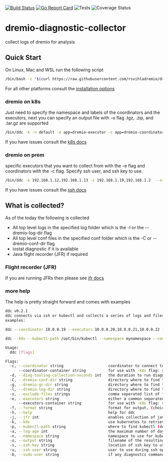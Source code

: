 [![Build Status](https://github.com/rsvihladremio/dremio-diagnostic-collector/actions/workflows/go.yml/badge.svg)](https://github.com/rsvihladremio/dremio-diagnostic-collector/actions/workflows/go.yml)
[![Go Report Card](https://goreportcard.com/badge/github.com/rsvihladremio/dremio-diagnostic-collector)](https://goreportcard.com/report/github.com/rsvihladremio/dremio-diagnostic-collector)
![Tests](https://img.shields.io/endpoint?url=https%3A%2F%2Fgist.githubusercontent.com%2Frsvihladremio%2Fbaa5764cecee421db0f533239258c064%2Fraw%2Fdremio-diagnostic-collector-go-tests.json)
![Coverage Status](https://img.shields.io/endpoint?url=https%3A%2F%2Fgist.githubusercontent.com%2Frsvihladremio%2Fbaa5764cecee421db0f533239258c064%2Fraw%2Fdremio-diagnostic-collector-go-coverage.json)

# dremio-diagnostic-collector

collect logs of dremio for analysis


## Quick Start

On Linux, Mac and WSL run the following script

```sh
/bin/bash -c "$(curl https://raw.githubusercontent.com/rsvihladremio/dremio-diagnostic-collector/main/script/install)"
```

For all other platforms consult the [installation options](docs/install.md)

### dremio on k8s

Just need to specify the namespace and labels of the coordinators and the executors, next you can specify an output file with -o flag
.tgz, .zip, and .tar.gz are supported

```sh
/bin/ddc -k -n default -e app=dremio-executor -c app=dremio-coordinator -o ~/Downloads/k8s-diag.tgz
```

If you have issues consult the [k8s docs](docs/k8s.md)

### dremio on prem

specific executors that you want to collect from with the -e flag and coordinators with the -c flag. Specify ssh user, and ssh key to use.

```sh
/bin/ddc -e 192.168.1.12,192.168.1.13 -c 192.168.1.19,192.168.1.2  --ssh-user ubuntu --ssh-key ~/.ssh/id_rsa -o ~/Downloads/k8s-diag.tgz
```

If you have issues consult the [ssh docs](docs/ssh.md)

## What is collected?

As of the today the following is collected

* All top level logs in the specified log folder which is the -l or the --dremio-log-dir flag
* All top level conf files in the specified conf folder which is the -C or --dremio-conf-dir flag
* iostat diagnostic if it is available
* Java flight recorder (JFR) if required

### Flight recorder (JFR)

If you are running JFRs then please see [jfr docs](docs/JFR.md)

### more help

The help is pretty straight forward and comes with examples

```sh
ddc v0.2.1
ddc connects via ssh or kubectl and collects a series of logs and files for dremio, then puts those collected files in an archive
examples:

ddc --coordinator 10.0.0.19 --executors 10.0.0.20,10.0.0.21,10.0.0.22 --ssh-key $HOME/.ssh/id_rsa_dremio --output diag.zip

ddc --k8s --kubectl-path /opt/bin/kubectl --namespace mynamespace --coordinator app=dremio-coordinator --executors app=dremio-executor --output diag.zip

Usage:
  ddc [flags]

Flags:
  -c, --coordinator string                    coordinator to connect to for collection. With ssh set a list of ip addresses separated by commas. In K8s use a label that matches to the pod(s).
      --coordinator-container string          for use with -k8s flag: sets the container name to use to retrieve logs in the coordinators (default "dremio-master-coordinator")
  -d, --diag-tooling-collection-seconds int   the duration to run diagnostic collection tools like iostat, jstack etc (default 60)
  -C, --dremio-conf-dir string                directory where to find the configuration files for kubernetes this defaults to /opt/dremio/conf and for ssh this defaults to /etc/dremio/
  -g, --dremio-gc-dir string                  directory where to find the GC logs (default "/var/log/dremio")
  -l, --dremio-log-dir string                 directory where to find the logs (default "/var/log/dremio")
  -x, --exclude-files strings                 comma seperated list of file names to exclude (default [*jfr])
  -e, --executors string                      either a common separated list or a ip range of executors nodes to connect to. With ssh set a list of ip addresses separated by commas. In K8s use a label that matches to the pod(s).
      --executors-container string            for use with -k8s flag: sets the container name to use to retrieve logs in the executors (default "dremio-executor")
  -f, --format string                         format for output, (choices are "healthcheck" (default) and "basic" (default "healthcheck")
  -h, --help                                  help for ddc
  -j, --jfr int                               enables collection of java flight recorder (jfr), time specified in seconds
  -k, --k8s                                   use kubernetes to retrieve the diagnostics instead of ssh, instead of hosts pass in labels to the --cordinator and --executors flags
  -p, --kubectl-path string                   where to find kubectl (default "kubectl")
  -a, --log-age int                           the maximum number of days to go back for log retreival (default is no filter and will retrieve all logs)
  -n, --namespace string                      namespace to use for kubernetes pods (default "default")
  -o, --output string                         filename of the resulting archived (tar) and compressed (gzip) file (default "diag.tgz")
  -s, --ssh-key string                        location of ssh key to use to login
  -u, --ssh-user string                       user to use during ssh operations to login
  -b, --sudo-user string                      if any diagnostcs commands need a sudo user (i.e. for jcmd)
```



